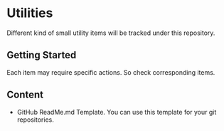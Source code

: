 # Utilities

Different kind of small utility items will be tracked under this repository.

## Getting Started

Each item may require specific actions. So check corresponding items.

## Content

* GitHub ReadMe.md Template. You can use this template for your git repositories.

